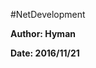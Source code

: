 #NetDevelopment
<p style="font-weight:bold;">Author: Hyman</p>
<p style="font-weight:bold;">Date: 2016/11/21</p>
<p 网络编程（12）—— 毁僵尸进程 </p>
